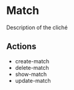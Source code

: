 # Match

Description of the cliché

## Actions

- create-match
- delete-match
- show-match
- update-match
